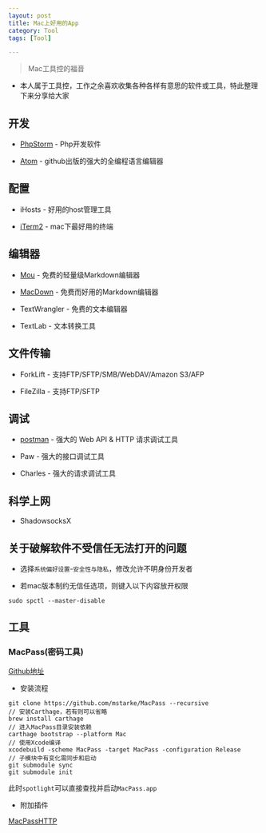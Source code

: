 ```yaml
---
layout: post
title: Mac上好用的App
category: Tool
tags: [Tool]

---
```



> Mac工具控的福音


* 本人属于工具控，工作之余喜欢收集各种各样有意思的软件或工具，特此整理下来分享给大家



## 开发


* [PhpStorm](https://www.jetbrains.com/phpstorm/) - Php开发软件

* [Atom](https://atom.io/) - github出版的强大的全编程语言编辑器



## 配置

* iHosts - 好用的host管理工具

* [iTerm2](http://silverbulletzyp.github.io//tool/2016/09/26/iTerm2.html) - mac下最好用的终端



## 编辑器


* [Mou](http://25.io/mou/) - 免费的轻量级Markdown编辑器

* [MacDown](http://macdown.uranusjr.com) - 免费而好用的Markdown编辑器

* TextWrangler - 免费的文本编辑器

* TextLab - 文本转换工具


## 文件传输

* ForkLift - 支持FTP/SFTP/SMB/WebDAV/Amazon S3/AFP

* FileZilla - 支持FTP/SFTP


## 调试

* [postman](https://www.getpostman.com/) - 强大的 Web API & HTTP 请求调试工具

* Paw - 强大的接口调试工具

* Charles - 强大的请求调试工具


## 科学上网

* ShadowsocksX



## 关于破解软件不受信任无法打开的问题


* 选择`系统偏好设置`-`安全性与隐私`，修改允许不明身份开发者

* 若mac版本制约无信任选项，则键入以下内容放开权限

```
sudo spctl --master-disable
```


## 工具


### MacPass(密码工具)


[Github地址](https://github.com/mstarke/MacPass)


* 安装流程

```
git clone https://github.com/mstarke/MacPass --recursive
// 安装Carthage，若有则可以省略
brew install carthage
// 进入MacPass目录安装依赖
carthage bootstrap --platform Mac
// 使用Xcode编译
xcodebuild -scheme MacPass -target MacPass -configuration Release
// 子模块中有变化需同步和启动
git submodule sync
git submodule init
```

此时`spotlight`可以直接查找并启动`MacPass.app`

* 附加插件

[MacPassHTTP](https://github.com/MacPass/MacPassHTTP)

